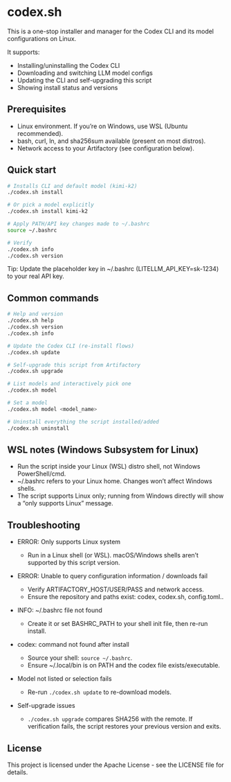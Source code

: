 # codex.sh

This is a one-stop installer and manager for the Codex CLI and its model configurations on Linux.

It supports:
- Installing/uninstalling the Codex CLI
- Downloading and switching LLM model configs
- Updating the CLI and self-upgrading this script
- Showing install status and versions

## Prerequisites

- Linux environment. If you’re on Windows, use WSL (Ubuntu recommended).
- bash, curl, ln, and sha256sum available (present on most distros).
- Network access to your Artifactory (see configuration below).

## Quick start

```bash
# Installs CLI and default model (kimi-k2)
./codex.sh install

# Or pick a model explicitly
./codex.sh install kimi-k2

# Apply PATH/API key changes made to ~/.bashrc
source ~/.bashrc

# Verify
./codex.sh info
./codex.sh version
```

Tip: Update the placeholder key in ~/.bashrc (LITELLM_API_KEY=sk-1234) to your real API key.

## Common commands

```bash
# Help and version
./codex.sh help
./codex.sh version
./codex.sh info

# Update the Codex CLI (re-install flows)
./codex.sh update

# Self-upgrade this script from Artifactory
./codex.sh upgrade

# List models and interactively pick one
./codex.sh model

# Set a model
./codex.sh model <model_name>

# Uninstall everything the script installed/added
./codex.sh uninstall
```

## WSL notes (Windows Subsystem for Linux)

- Run the script inside your Linux (WSL) distro shell, not Windows PowerShell/cmd.
- ~/.bashrc refers to your Linux home. Changes won’t affect Windows shells.
- The script supports Linux only; running from Windows directly will show a “only supports Linux” message.

## Troubleshooting

- ERROR: Only supports Linux system
	- Run in a Linux shell (or WSL). macOS/Windows shells aren’t supported by this script version.

- ERROR: Unable to query configuration information / downloads fail
	- Verify ARTIFACTORY_HOST/USER/PASS and network access.
	- Ensure the repository and paths exist: codex, codex.sh, config.toml.<model>.

- INFO: ~/.bashrc file not found
	- Create it or set BASHRC_PATH to your shell init file, then re-run install.

- codex: command not found after install
	- Source your shell: `source ~/.bashrc`.
	- Ensure ~/.local/bin is on PATH and the codex file exists/executable.

- Model not listed or selection fails
	- Re-run `./codex.sh update` to re-download models.

- Self-upgrade issues
	- `./codex.sh upgrade` compares SHA256 with the remote. If verification fails, the script restores your previous version and exits.

## License

This project is licensed under the Apache License - see the LICENSE file for details.
